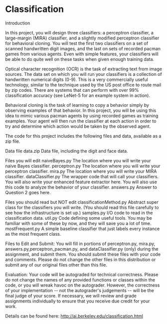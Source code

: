 # Classification


Introduction

In this project, you will design three classifiers: a perceptron classifier, a large-margin (MIRA) classifier, and a slightly modified perceptron classifier for behavioral cloning. You will test the first two classifiers on a set of scanned handwritten digit images, and the last on sets of recorded pacman games from various agents. Even with simple features, your classifiers will be able to do quite well on these tasks when given enough training data.

Optical character recognition (OCR) is the task of extracting text from image sources. The data set on which you will run your classifiers is a collection of handwritten numerical digits (0-9). This is a very commercially useful technology, similar to the technique used by the US post office to route mail by zip codes. There are systems that can perform with over 99% classification accuracy (see LeNet-5 for an example system in action).

Behavioral cloning is the task of learning to copy a behavior simply by observing examples of that behavior. In this project, you will be using this idea to mimic various pacman agents by using recorded games as training examples. Your agent will then run the classifier at each action in order to try and determine which action would be taken by the observed agent.

The code for this project includes the following files and data, available as a zip file.

Data file
data.zip	Data file, including the digit and face data.

Files you will edit
naiveBayes.py	The location where you will write your naive Bayes classifier.
perceptron.py	The location where you will write your perceptron classifier.
mira.py	The location where you will write your MIRA classifier.
dataClassifier.py	The wrapper code that will call your classifiers. You will also write your enhanced feature extractor here. You will also use this code to analyze the behavior of your classifier.
answers.py	Answer to Question 2 goes here.


Files you should read but NOT edit
classificationMethod.py	Abstract super class for the classifiers you will write. 
(You should read this file carefully to see how the infrastructure is set up.)
samples.py	I/O code to read in the classification data.
util.py	Code defining some useful tools. You may be familiar with some of these by now, and they will save you a lot of time.
mostFrequent.py	A simple baseline classifier that just labels every instance as the most frequent class.

Files to Edit and Submit: You will fill in portions of perceptron.py, mira.py, answers.py,perceptron_pacman.py, and dataClassifier.py (only) during the assignment, and submit them. You should submit these files with your code and comments. Please do not change the other files in this distribution or submit any of our original files other than this file.

Evaluation: Your code will be autograded for technical correctness. Please do not change the names of any provided functions or classes within the code, or you will wreak havoc on the autograder. However, the correctness of your implementation -- not the autograder's judgements -- will be the final judge of your score. If necessary, we will review and grade assignments individually to ensure that you receive due credit for your work.

Details can be found here: http://ai.berkeley.edu/classification.html

